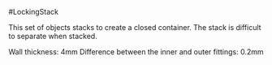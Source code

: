#LockingStack

This set of objects stacks to create a closed container. The stack is difficult to separate when stacked.

Wall thickness: 4mm
Difference between the inner and outer fittings: 0.2mm
